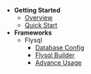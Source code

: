 - **Getting Started**
    - [Overview](README.md)
    - [Quick Start](/en-us/1-1-Quick-Start.md)
- **Frameworks**
    - Flysql
        - [Database Config](/en-us/2-1-1-Database-Config.md)
        - [Flysql Builder](/en-us/2-1-2-Flysql-Builder.md)
        - [Advance Usage](/en-us/2-1-3-Advance-Usage.md)

[comment]: <> (    - [Utils]&#40;/en-us/2-2-Flysql.md&#41;)

[comment]: <> (    - [Freecode]&#40;/en-us/2-3-Freecode.md&#41;)

[comment]: <> (    - [Ali]&#40;/en-us/2-3-Freecode.md&#41; )

[comment]: <> (    - [Wechat]&#40;/en-us/2-3-Freecode.md&#41;)

[comment]: <> (    - [Cli]&#40;/en-us/2-3-Freecode.md&#41;)

